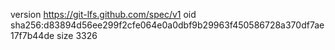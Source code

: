 version https://git-lfs.github.com/spec/v1
oid sha256:d83894d56ee299f2cfe064e0a0dbf9b29963f450586728a370df7ae17f7b44de
size 3326
